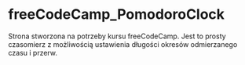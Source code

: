 # freeCodeCamp_PomodoroClock
Strona stworzona na potrzeby kursu freeCodeCamp. Jest to prosty czasomierz z możliwością ustawienia długości okresów odmierzanego czasu i przerw.

